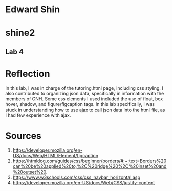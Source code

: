 # Edward Shin
# shine2
## Lab 4

# Reflection
In this lab, I was in charge of the tutoring.html page, including css styling. I also contributed to organizing json data, specifically in information with the members of GNH.
Some css elements I used included the use of float, box hover, shadow, and figure/figcaption tags.
In this lab specifically, I was stuck in understanding how to use ajax to call json data into the html file, as I had few experience with ajax.

# Sources
1. https://developer.mozilla.org/en-US/docs/Web/HTML/Element/figcaption
2. https://htmldog.com/guides/css/beginner/borders/#:~:text=Borders%20can%20be%20applied%20to,%2C%20ridge%20%2C%20inset%20and%20outset%20.
3. https://www.w3schools.com/css/css_navbar_horizontal.asp
4. https://developer.mozilla.org/en-US/docs/Web/CSS/justify-content
